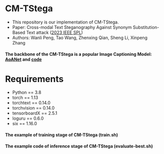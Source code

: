 # CM-TStega

* This repository is our implementation of CM-TStega.
* Paper: Cross-modal Text Steganography Against Synonym Substitution-Based Text attack ([2023 IEEE SPL](10.1109/LSP.2023.3258862))
* Authors: Wanli Peng, Tao Wang, Zhenxing Qian, Sheng Li, Xinpeng Zhang
#### The backbone of the CM-TStega is a popular Image Captioning Model: [AoANet](https://arxiv.org/abs/1908.06954) and [code](https://github.com/husthuaan/AoANet)

# Requirements
* Python == 3.8
* torch == 1.13
* torchtext == 0.14.0
* torchvision == 0.14.0
* tensorboardX == 2.5.1
* loguru == 0.6.0
* six == 1.16.0

#### The example of training stage of CM-TStega (train.sh)
#### The example code of inference stage of CM-TStega (evaluate-best.sh)
